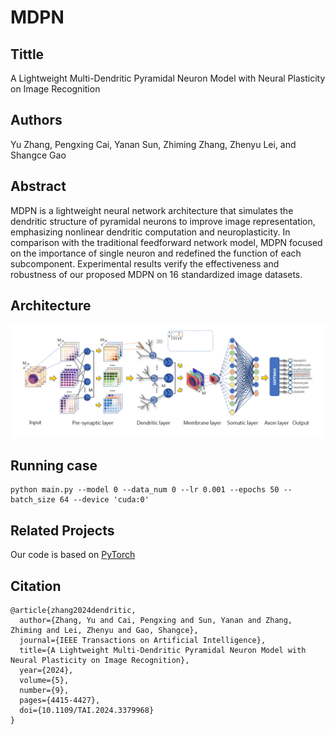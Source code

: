 # MDPN
## Tittle
A Lightweight Multi-Dendritic Pyramidal Neuron Model with Neural Plasticity on Image Recognition
## Authors
Yu Zhang, Pengxing Cai, Yanan Sun, Zhiming Zhang, Zhenyu Lei, and Shangce Gao
## Abstract
MDPN is a lightweight neural network architecture that simulates the dendritic structure of pyramidal neurons to improve image representation, emphasizing nonlinear dendritic computation and neuroplasticity. In comparison with the traditional feedforward network model, MDPN focused on the importance of single neuron and redefined the function of each subcomponent. Experimental results verify the effectiveness and robustness of our proposed MDPN on 16 standardized image datasets.
## Architecture
![111](architecture/mechanism.gif)
## Running case
```
python main.py --model 0 --data_num 0 --lr 0.001 --epochs 50 --batch_size 64 --device 'cuda:0'
```
## Related Projects
Our code is based on [PyTorch](https://github.com/pytorch/pytorch)

## Citation
```
@article{zhang2024dendritic,
  author={Zhang, Yu and Cai, Pengxing and Sun, Yanan and Zhang, Zhiming and Lei, Zhenyu and Gao, Shangce},
  journal={IEEE Transactions on Artificial Intelligence}, 
  title={A Lightweight Multi-Dendritic Pyramidal Neuron Model with Neural Plasticity on Image Recognition}, 
  year={2024},
  volume={5},
  number={9},
  pages={4415-4427},
  doi={10.1109/TAI.2024.3379968}
}
```
